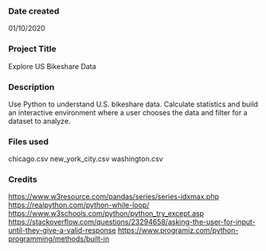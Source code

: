 ### Date created

01/10/2020

### Project Title

Explore US Bikeshare Data

### Description

Use Python to understand U.S. bikeshare data. Calculate statistics and build an interactive environment where a user chooses the data and filter for a dataset to analyze.


### Files used

chicago.csv
new_york_city.csv
washington.csv

### Credits

https://www.w3resource.com/pandas/series/series-idxmax.php
https://realpython.com/python-while-loop/
https://www.w3schools.com/python/python_try_except.asp
https://stackoverflow.com/questions/23294658/asking-the-user-for-input-until-they-give-a-valid-response
https://www.programiz.com/python-programming/methods/built-in

